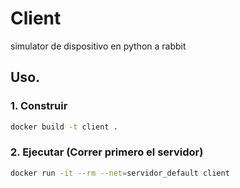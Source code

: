 # Client
simulator de dispositivo en python a rabbit

## Uso.
### 1. Construir
```bash
docker build -t client .
```

### 2. Ejecutar (Correr primero el servidor)
```bash
docker run -it --rm --net=servidor_default client
```
